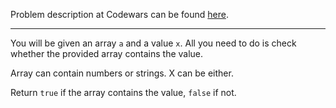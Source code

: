 Problem description at Codewars can be found
[here](https://www.codewars.com/kata/57cc975ed542d3148f00015b/train/python).

-------------

You will be given an array `a` and a value `x`. All you need to do is check whether the provided
array contains the value.
<br>

Array can contain numbers or strings. X can be either.
<br>

Return `true` if the array contains the value, `false` if not.
